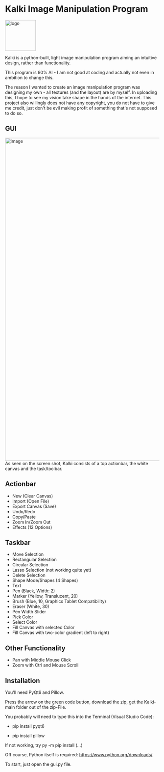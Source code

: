 # Kalki Image Manipulation Program
<img width="100" height="100" alt="logo" src="https://github.com/user-attachments/assets/25a8c636-5a0c-4252-bb35-bf082ec20eeb" />

Kalki is a python-built, light image manipulation program aiming an intuitive design, rather than functionality.

This program is 90% AI - I am not good at coding and actually not even in ambition to change this.

The reason I wanted to create an image manipulation program was designing my own - all textures (and the layout) are by myself. In uploading this, I hope to see my vision take shape in the hands of the internet. This project also willingly does not have any copyright, you do not have to give me credit, just don't be evil making profit of something that's not supposed to do so.

## GUI
<img width="999" height="1052" alt="image" src="https://github.com/user-attachments/assets/b2004a39-97b7-4e79-98b1-c4e1800fd19e" />
As seen on the screen shot, Kalki consists of a top actionbar, the white canvas and the task/toolbar.

## Actionbar
- New (Clear Canvas)
- Import (Open File)
- Export Canvas (Save)
- Undo/Redo
- Copy/Paste
- Zoom In/Zoom Out
- Effects (12 Options)
## Taskbar
- Move Selection
- Rectangular Selection
- Circular Selection
- Lasso Selection (not working quite yet)
- Delete Selection
- Shape Mode/Shapes (4 Shapes)
- Text
- Pen (Black, Width: 2)
- Marker (Yellow, Translucent, 20)
- Brush (Blue, 10, Graphics Tablet Compatibility)
- Eraser (White, 30)
- Pen Width Slider
- Pick Color
- Select Color
- Fill Canvas with selected Color
- Fill Canvas with two-color gradient (left to right)
## Other Functionality
- Pan with Middle Mouse Click
- Zoom with Ctrl and Mouse Scroll

## Installation
You'll need PyQt6 and Pillow.

Press the arrow on the green code button, download the zip, get the Kalki-main folder out of the zip-File.

You probably will need to type this into the Terminal (Visual Studio Code):

- pip install pyqt6

- pip install pillow

If not working, try py -m pip install (...)

Off course, Python itself is required: https://www.python.org/downloads/

To start, just open the gui.py file.

